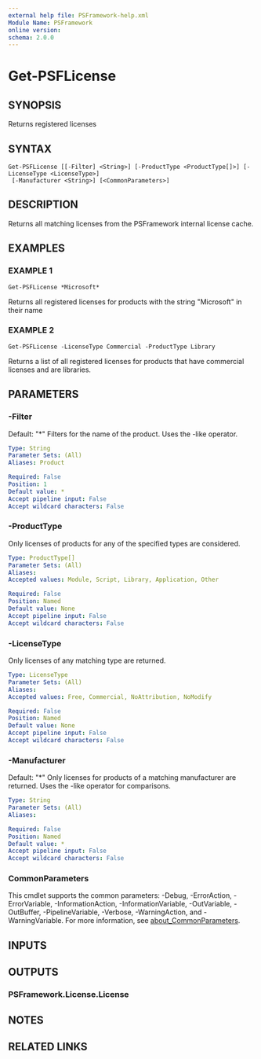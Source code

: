 ```yaml
---
external help file: PSFramework-help.xml
Module Name: PSFramework
online version:
schema: 2.0.0
---
```


# Get-PSFLicense

## SYNOPSIS
Returns registered licenses

## SYNTAX

```
Get-PSFLicense [[-Filter] <String>] [-ProductType <ProductType[]>] [-LicenseType <LicenseType>]
 [-Manufacturer <String>] [<CommonParameters>]
```

## DESCRIPTION
Returns all matching licenses from the PSFramework internal license cache.

## EXAMPLES

### EXAMPLE 1
```
Get-PSFLicense *Microsoft*
```

Returns all registered licenses for products with the string "Microsoft" in their name

### EXAMPLE 2
```
Get-PSFLicense -LicenseType Commercial -ProductType Library
```

Returns a list of all registered licenses for products that have commercial licenses and are libraries.

## PARAMETERS

### -Filter
Default: "*"
Filters for the name of the product.
Uses the -like operator.

```yaml
Type: String
Parameter Sets: (All)
Aliases: Product

Required: False
Position: 1
Default value: *
Accept pipeline input: False
Accept wildcard characters: False
```

### -ProductType
Only licenses of products for any of the specified types are considered.

```yaml
Type: ProductType[]
Parameter Sets: (All)
Aliases:
Accepted values: Module, Script, Library, Application, Other

Required: False
Position: Named
Default value: None
Accept pipeline input: False
Accept wildcard characters: False
```

### -LicenseType
Only licenses of any matching type are returned.

```yaml
Type: LicenseType
Parameter Sets: (All)
Aliases:
Accepted values: Free, Commercial, NoAttribution, NoModify

Required: False
Position: Named
Default value: None
Accept pipeline input: False
Accept wildcard characters: False
```

### -Manufacturer
Default: "*"
Only licenses for products of a matching manufacturer are returned.
Uses the -like operator for comparisons.

```yaml
Type: String
Parameter Sets: (All)
Aliases:

Required: False
Position: Named
Default value: *
Accept pipeline input: False
Accept wildcard characters: False
```

### CommonParameters
This cmdlet supports the common parameters: -Debug, -ErrorAction, -ErrorVariable, -InformationAction, -InformationVariable, -OutVariable, -OutBuffer, -PipelineVariable, -Verbose, -WarningAction, and -WarningVariable. For more information, see [about_CommonParameters](http://go.microsoft.com/fwlink/?LinkID=113216).

## INPUTS

## OUTPUTS

### PSFramework.License.License
## NOTES

## RELATED LINKS
